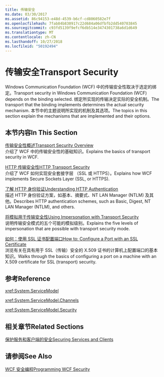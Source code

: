 ```yaml
---
title: 传输安全
ms.date: 03/30/2017
ms.assetid: 86c94153-e48d-4539-b6cf-cd8060582e7f
ms.openlocfilehash: 7fab84b830917c22d684a06dfbfb2dd540703845
ms.sourcegitcommit: c93fd5139f9efcf6db514e3474301738a6d1d649
ms.translationtype: MT
ms.contentlocale: zh-CN
ms.lasthandoff: 10/27/2018
ms.locfileid: "50192494"
---
```

# <a name="transport-security"></a><span data-ttu-id="e1288-102">传输安全</span><span class="sxs-lookup"><span data-stu-id="e1288-102">Transport Security</span></span>
<span data-ttu-id="e1288-103">Windows Communication Foundation (WCF) 中的传输安全性取决于选定的绑定。</span><span class="sxs-lookup"><span data-stu-id="e1288-103">Transport security in Windows Communication Foundation (WCF) depends on the binding selected.</span></span> <span data-ttu-id="e1288-104">绑定所实现的传输决定实际的安全机制。</span><span class="sxs-lookup"><span data-stu-id="e1288-104">The transport that the binding implements determines the actual security mechanism.</span></span> <span data-ttu-id="e1288-105">本节中的主题说明所实现的机制及其选项。</span><span class="sxs-lookup"><span data-stu-id="e1288-105">The topics in this section explain the mechanisms that are implemented and their options.</span></span>  
  
## <a name="in-this-section"></a><span data-ttu-id="e1288-106">本节内容</span><span class="sxs-lookup"><span data-stu-id="e1288-106">In This Section</span></span>  
 [<span data-ttu-id="e1288-107">传输安全性概述</span><span class="sxs-lookup"><span data-stu-id="e1288-107">Transport Security Overview</span></span>](../../../../docs/framework/wcf/feature-details/transport-security-overview.md)  
 <span data-ttu-id="e1288-108">介绍了 WCF 中的传输安全性的基础知识。</span><span class="sxs-lookup"><span data-stu-id="e1288-108">Explains the basics of transport security in WCF.</span></span>  
  
 [<span data-ttu-id="e1288-109">HTTP 传输安全性</span><span class="sxs-lookup"><span data-stu-id="e1288-109">HTTP Transport Security</span></span>](../../../../docs/framework/wcf/feature-details/http-transport-security.md)  
 <span data-ttu-id="e1288-110">介绍了 WCF 如何实现安全套接字层 （SSL 或 HTTPS）。</span><span class="sxs-lookup"><span data-stu-id="e1288-110">Explains how WCF implements Secure Sockets Layer (SSL, or HTTPS).</span></span>  
  
 [<span data-ttu-id="e1288-111">了解 HTTP 身份验证</span><span class="sxs-lookup"><span data-stu-id="e1288-111">Understanding HTTP Authentication</span></span>](../../../../docs/framework/wcf/feature-details/understanding-http-authentication.md)  
 <span data-ttu-id="e1288-112">描述 HTTP 身份验证方案，如基本、摘要式、NT LAN Manager (NTLM) 及其他。</span><span class="sxs-lookup"><span data-stu-id="e1288-112">Describes HTTP authentication schemes, such as Basic, Digest, NT LAN Manager (NTLM), and others.</span></span>  
  
 [<span data-ttu-id="e1288-113">将模拟用于传输安全性</span><span class="sxs-lookup"><span data-stu-id="e1288-113">Using Impersonation with Transport Security</span></span>](../../../../docs/framework/wcf/feature-details/using-impersonation-with-transport-security.md)  
 <span data-ttu-id="e1288-114">说明传输安全模式的五个可能的模拟级别。</span><span class="sxs-lookup"><span data-stu-id="e1288-114">Explains the five levels of impersonation that are possible with transport security mode.</span></span>  
  
 [<span data-ttu-id="e1288-115">如何：使用 SSL 证书配置端口</span><span class="sxs-lookup"><span data-stu-id="e1288-115">How to: Configure a Port with an SSL Certificate</span></span>](../../../../docs/framework/wcf/feature-details/how-to-configure-a-port-with-an-ssl-certificate.md)  
 <span data-ttu-id="e1288-116">浏览有关在具有用于 SSL（传输）安全的 X.509 证书的计算机上配置端口的基本知识。</span><span class="sxs-lookup"><span data-stu-id="e1288-116">Walks through the basics of configuring a port on a machine with an X.509 certificate for SSL (transport) security.</span></span>  
  
## <a name="reference"></a><span data-ttu-id="e1288-117">参考</span><span class="sxs-lookup"><span data-stu-id="e1288-117">Reference</span></span>  
 <xref:System.ServiceModel>  
  
 <xref:System.ServiceModel.Channels>  
  
 <xref:System.ServiceModel.Security>  
  
## <a name="related-sections"></a><span data-ttu-id="e1288-118">相关章节</span><span class="sxs-lookup"><span data-stu-id="e1288-118">Related Sections</span></span>  
 [<span data-ttu-id="e1288-119">保护服务和客户端的安全</span><span class="sxs-lookup"><span data-stu-id="e1288-119">Securing Services and Clients</span></span>](../../../../docs/framework/wcf/feature-details/securing-services-and-clients.md)  
  
## <a name="see-also"></a><span data-ttu-id="e1288-120">请参阅</span><span class="sxs-lookup"><span data-stu-id="e1288-120">See Also</span></span>  
 [<span data-ttu-id="e1288-121">WCF 安全编程</span><span class="sxs-lookup"><span data-stu-id="e1288-121">Programming WCF Security</span></span>](../../../../docs/framework/wcf/feature-details/programming-wcf-security.md)
